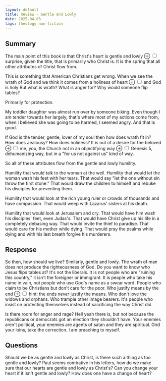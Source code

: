 ```yaml
---
layout: default
title: Review - Gentle and Lowly
date: 2025-04-03
tags: theology non-fiction
---
```

## Summary
The main point of this book is that Christ's heart is gentle and lowly <label for="mn-surprise" class="margin-toggle">&#8853;</label>
<input type="checkbox" id="mn-surprise" class="margin-toggle"/>
<span class="marginnote">surprise, given the title</span>, that is primarily who Christ is. It is the spring that all other attributes of Christ flow from.

This is something that American Christians get wrong. When we see the wrath of God and we think it comes from a holiness of heart <label for="mn-holy" class="margin-toggle">&#8853;</label>
<input type="checkbox" id="mn-holy" class="margin-toggle"/>
<span class="marginnote">and God is holy</span> But what is wrath? What is anger for? Why would someone flip tables?

Primarily for protection. 

My toddler daughter was almost run over by someone biking. Even though I am tender towards her largely, that's where most of my actions come from, when I believed she was going to be harmed, I seemed angry. And that is good.

If God is the tender, gentle, lover of my soul then how does wrath fit in? How does Jealousy? How does holiness? It is out of a desire for the beloved <label for="mn-beloved" class="margin-toggle">&#8853;</label>
<input type="checkbox" id="mn-beloved" class="margin-toggle"/>
<span class="marginnote">me, you, the Church</span> not in an objectifying way <label for="mn-genesis" class="margin-toggle">&#8853;</label>
<input type="checkbox" id="mn-genesis" class="margin-toggle"/>
<span class="marginnote">Genesis 5</span>, dehumanizing way, but in a "for us not against us" kind of way. 

So all of these attributes flow from the gentle and lowly humility. 

Humility that would talk to the woman at the well. Humility that would let the woman wash his feet with her tears. That would say "let the one without sin throw the first stone." That would draw the children to himself and rebuke his disciples for preventing them. 

Humility that would look at the rich young ruler or crowds of thousands and have compassion. That would weep with Lazarus' sisters at his death. 

Humility that would look at Jerusalem and cry. That would have him wash his disciples' feet, even Judas's. That would have Christ give up his life in a completely debasing way. That would invite the thief to paradise. That would care for his mother while dying. That would pray the psalms while dying and with his last breath forgive his murderers.

## Response
So then, how should we live? Similarly, gentle and lowly. The wrath of man does not produce the righteousness of God. Do you want to know who Jesus flips tables at? It's not the liberals. It is not people who are "ruining this country," it isn't the foreigner or immigrant. It is people who take his name in vain, not people who use God's name as a swear word. People who claim to be Christians but don't care for the poor. Who justify means by the end <label for="mn-hint" class="margin-toggle">&#8853;</label>
<input type="checkbox" id="mn-hint" class="margin-toggle"/>
<span class="marginnote">hint: the ends *never* justify the means</span>. Who don't love the widows and orphans. Who trample other image bearers. It's people who insist on protecting themselves instead of sacrificing the way Christ did. 

Is there room for anger and rage? Hell yeah there is, but not because the republicans or democrats got an election they shouldn't have. Your enemies aren't political, your enemies are agents of satan and they are spiritual. Gird your loins, take the correction. I am preaching to myself.

## Questions
Should we be as gentle and lowly as Christ, is there such a thing as too gentle and lowly? Paul seems combative in his letters, how do we make sure that our hearts are gentle and lowly as Christ's? Can you change your heart if it isn't gentle and lowly? How does one have a change of heart?